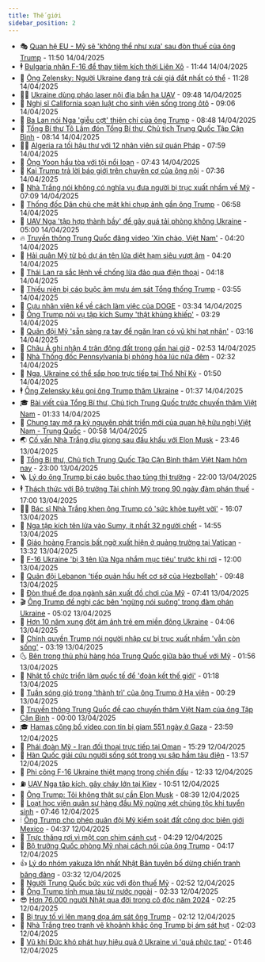 ```yaml
---
title: Thế giới
sidebar_position: 2
---
```


<!-- vnexpress-the-gioi:START -->
- 🎭 [Quan hệ EU - Mỹ sẽ &#39;không thể như xưa&#39; sau đòn thuế của ông Trump](https://vnexpress.net/quan-he-eu-my-se-khong-the-nhu-xua-sau-don-thue-cua-ong-trump-4873939.html) - 11:50 14/04/2025
- 🕴 [Bulgaria nhận F-16 để thay tiêm kích thời Liên Xô](https://vnexpress.net/bulgaria-nhan-f-16-de-thay-tiem-kich-thoi-lien-xo-4873793.html) - 11:44 14/04/2025
- 🤭 [Ông Zelensky: Người Ukraine đang trả cái giá đắt nhất có thể](https://vnexpress.net/ong-zelensky-nguoi-ukraine-dang-tra-cai-gia-dat-nhat-co-the-4873912.html) - 11:28 14/04/2025
- 🧑‍💻 [Ukraine dùng pháo laser nội địa bắn hạ UAV](https://vnexpress.net/ukraine-dung-phao-laser-noi-dia-ban-ha-uav-4873870.html) - 09:48 14/04/2025
- 🦏 [Nghị sĩ California soạn luật cho sinh viên sống trong ôtô](https://vnexpress.net/nghi-si-california-soan-luat-cho-sinh-vien-song-trong-oto-4873777.html) - 09:06 14/04/2025
- 🦒 [Ba Lan nói Nga &#39;giễu cợt&#39; thiện chí của ông Trump](https://vnexpress.net/ba-lan-noi-nga-gieu-cot-thien-chi-cua-ong-trump-4873819.html) - 08:48 14/04/2025
- 🌈 [Tổng Bí thư Tô Lâm đón Tổng Bí thư, Chủ tịch Trung Quốc Tập Cận Bình](https://vnexpress.net/tong-bi-thu-to-lam-don-tong-bi-thu-chu-tich-trung-quoc-tap-can-binh-4873679-tong-thuat.html) - 08:14 14/04/2025
- 🧑‍🏫 [Algeria ra tối hậu thư với 12 nhân viên sứ quán Pháp](https://vnexpress.net/algeria-ra-toi-hau-thu-voi-12-nhan-vien-su-quan-phap-4873783.html) - 07:59 14/04/2025
- 🐲 [Ông Yoon hầu tòa với tội nổi loạn](https://vnexpress.net/ong-yoon-hau-toa-voi-toi-noi-loan-4873781.html) - 07:43 14/04/2025
- 🦒 [Kai Trump trả lời báo giới trên chuyên cơ của ông nội](https://vnexpress.net/kai-trump-tra-loi-bao-gioi-tren-chuyen-co-cua-ong-noi-4873689.html) - 07:36 14/04/2025
- 🐻 [Nhà Trắng nói không có nghĩa vụ đưa người bị trục xuất nhầm về Mỹ](https://vnexpress.net/nha-trang-noi-khong-co-nghia-vu-dua-nguoi-bi-truc-xuat-nham-ve-my-4873646.html) - 07:09 14/04/2025
- 🚀 [Thống đốc Dân chủ che mặt khi chụp ảnh gần ông Trump](https://vnexpress.net/thong-doc-dan-chu-che-mat-khi-chup-anh-gan-ong-trump-4873703.html) - 06:58 14/04/2025
- 🥰 [UAV Nga &#39;tập hợp thành bầy&#39; để gây quá tải phòng không Ukraine](https://vnexpress.net/uav-nga-tap-hop-thanh-bay-de-gay-qua-tai-phong-khong-ukraine-4873706.html) - 05:00 14/04/2025
- 🔥 [Truyền thông Trung Quốc đăng video &#39;Xin chào, Việt Nam&#39;](https://vnexpress.net/truyen-thong-trung-quoc-dang-video-xin-chao-viet-nam-4873663.html) - 04:20 14/04/2025
- 🥳 [Hải quân Mỹ từ bỏ dự án tên lửa diệt hạm siêu vượt âm](https://vnexpress.net/hai-quan-my-tu-bo-du-an-ten-lua-diet-ham-sieu-vuot-am-4873556.html) - 04:20 14/04/2025
- 💼 [Thái Lan ra sắc lệnh về chống lừa đảo qua điện thoại](https://vnexpress.net/thai-lan-ra-sac-lenh-ve-chong-lua-dao-qua-dien-thoai-4873594.html) - 04:18 14/04/2025
- 🤡 [Thiếu niên bị cáo buộc âm mưu ám sát Tổng thống Trump](https://vnexpress.net/thieu-nien-bi-cao-buoc-am-muu-am-sat-tong-thong-trump-4873564.html) - 03:55 14/04/2025
- 🌁 [Cựu nhân viên kể về cách làm việc của DOGE](https://vnexpress.net/cuu-nhan-vien-ke-ve-cach-lam-viec-cua-doge-4871081.html) - 03:34 14/04/2025
- 🤩 [Ông Trump nói vụ tập kích Sumy &#39;thật khủng khiếp&#39;](https://vnexpress.net/ong-trump-noi-vu-tap-kich-sumy-that-khung-khiep-4873614.html) - 03:29 14/04/2025
- 🎉 [Quân đội Mỹ &#39;sẵn sàng ra tay để ngăn Iran có vũ khí hạt nhân&#39;](https://vnexpress.net/quan-doi-my-san-sang-ra-tay-de-ngan-iran-co-vu-khi-hat-nhan-4873543.html) - 03:16 14/04/2025
- 🎉 [Châu Á ghi nhận 4 trận động đất trong gần hai giờ](https://vnexpress.net/chau-a-ghi-nhan-4-tran-dong-dat-trong-gan-hai-gio-4873552.html) - 02:53 14/04/2025
- 🌁 [Nhà Thống đốc Pennsylvania bị phóng hỏa lúc nửa đêm](https://vnexpress.net/nha-thong-doc-pennsylvania-bi-phong-hoa-luc-nua-dem-4873545.html) - 02:32 14/04/2025
- 🌊 [Nga, Ukraine có thể sắp họp trực tiếp tại Thổ Nhĩ Kỳ](https://vnexpress.net/nga-ukraine-co-the-sap-hop-truc-tiep-tai-tho-nhi-ky-4873566.html) - 01:50 14/04/2025
- 🕴 [Ông Zelensky kêu gọi ông Trump thăm Ukraine](https://vnexpress.net/ong-zelensky-keu-goi-ong-trump-tham-ukraine-4873538.html) - 01:37 14/04/2025
- 🎓 [Bài viết của Tổng Bí thư, Chủ tịch Trung Quốc trước chuyến thăm Việt Nam](https://vnexpress.net/bai-viet-cua-tong-bi-thu-chu-tich-trung-quoc-truoc-chuyen-tham-viet-nam-4873529.html) - 01:33 14/04/2025
- 🦩 [Chung tay mở ra kỷ nguyên phát triển mới của quan hệ hữu nghị Việt Nam - Trung Quốc](https://vnexpress.net/chung-tay-mo-ra-ky-nguyen-phat-trien-moi-cua-quan-he-huu-nghi-viet-nam-trung-quoc-4873530.html) - 00:58 14/04/2025
- 🌏 [Cố vấn Nhà Trắng dịu giọng sau đấu khẩu với Elon Musk](https://vnexpress.net/co-van-nha-trang-diu-giong-sau-dau-khau-voi-elon-musk-4873524.html) - 23:46 13/04/2025
- 🌋 [Tổng Bí thư, Chủ tịch Trung Quốc Tập Cận Bình thăm Việt Nam hôm nay](https://vnexpress.net/tong-bi-thu-chu-tich-trung-quoc-tap-can-binh-tham-viet-nam-hom-nay-4873491.html) - 23:00 13/04/2025
- 🪜 [Lý do ông Trump bị cáo buộc thao túng thị trường](https://vnexpress.net/ly-do-ong-trump-bi-cao-buoc-thao-tung-thi-truong-4873019.html) - 22:00 13/04/2025
- 🕴 [Thách thức với Bộ trưởng Tài chính Mỹ trong 90 ngày đàm phán thuế](https://vnexpress.net/thach-thuc-voi-bo-truong-tai-chinh-my-trong-90-ngay-dam-phan-thue-4872555.html) - 17:00 13/04/2025
- 🧑‍🏫 [Bác sĩ Nhà Trắng khen ông Trump có &#39;sức khỏe tuyệt vời&#39;](https://vnexpress.net/bac-si-nha-trang-khen-ong-trump-co-suc-khoe-tuyet-voi-4873499.html) - 16:07 13/04/2025
- 🌮 [Nga tập kích tên lửa vào Sumy, ít nhất 32 người chết](https://vnexpress.net/nga-tap-kich-ten-lua-vao-sumy-it-nhat-32-nguoi-chet-4873484.html) - 14:55 13/04/2025
- 🚦 [Giáo hoàng Francis bất ngờ xuất hiện ở quảng trường tại Vatican](https://vnexpress.net/giao-hoang-francis-bat-ngo-xuat-hien-o-quang-truong-tai-vatican-4873471.html) - 13:32 13/04/2025
- 💫 [F-16 Ukraine &#39;bị 3 tên lửa Nga nhắm mục tiêu&#39; trước khi rơi](https://vnexpress.net/f-16-ukraine-bi-3-ten-lua-nga-nham-muc-tieu-truoc-khi-roi-4873459.html) - 12:00 13/04/2025
- 🤡 [Quân đội Lebanon &#39;tiếp quản hầu hết cơ sở của Hezbollah&#39;](https://vnexpress.net/quan-doi-lebanon-tiep-quan-hau-het-co-so-cua-hezbollah-4873415.html) - 09:48 13/04/2025
- 🦣 [Đòn thuế đe dọa ngành sản xuất đồ chơi của Mỹ](https://vnexpress.net/don-thue-de-doa-nganh-san-xuat-do-choi-cua-my-4873403.html) - 07:41 13/04/2025
- 🎬 [Ông Trump đề nghị các bên &#39;ngừng nói suông&#39; trong đàm phán Ukraine](https://vnexpress.net/ong-trump-de-nghi-cac-ben-ngung-noi-suong-trong-dam-phan-ukraine-4873356.html) - 05:02 13/04/2025
- 🎉 [Hơn 10 năm xung đột ám ảnh trẻ em miền đông Ukraine](https://vnexpress.net/hon-10-nam-xung-dot-am-anh-tre-em-mien-dong-ukraine-4872849.html) - 04:06 13/04/2025
- 🎡 [Chính quyền Trump nói người nhập cư bị trục xuất nhầm &#39;vẫn còn sống&#39;](https://vnexpress.net/chinh-quyen-trump-noi-nguoi-nhap-cu-bi-truc-xuat-nham-van-con-song-4873321.html) - 03:19 13/04/2025
- 🌜 [Bên trong thủ phủ hàng hóa Trung Quốc giữa bão thuế với Mỹ](https://vnexpress.net/ben-trong-thu-phu-hang-hoa-trung-quoc-giua-bao-thue-voi-my-4873053.html) - 01:56 13/04/2025
- 🎡 [Nhật tổ chức triển lãm quốc tế để &#39;đoàn kết thế giới&#39;](https://vnexpress.net/nhat-to-chuc-trien-lam-quoc-te-de-doan-ket-the-gioi-4873300.html) - 01:18 13/04/2025
- 🤗 [Tuần sóng gió trong &#39;thành trì&#39; của ông Trump ở Hạ viện](https://vnexpress.net/tuan-song-gio-trong-thanh-tri-cua-ong-trump-o-ha-vien-4872876.html) - 00:29 13/04/2025
- 🦩 [Truyền thông Trung Quốc đề cao chuyến thăm Việt Nam của ông Tập Cận Bình](https://vnexpress.net/truyen-thong-trung-quoc-de-cao-chuyen-tham-viet-nam-cua-ong-tap-can-binh-4873055.html) - 00:00 13/04/2025
- 🎓 [Hamas công bố video con tin bị giam 551 ngày ở Gaza](https://vnexpress.net/hamas-cong-bo-video-con-tin-bi-giam-551-ngay-o-gaza-4873294.html) - 23:59 12/04/2025
- 🌁 [Phái đoàn Mỹ - Iran đối thoại trực tiếp tại Oman](https://vnexpress.net/phai-doan-my-iran-doi-thoai-truc-tiep-tai-oman-4873244.html) - 15:29 12/04/2025
- 🤩 [Hàn Quốc giải cứu người sống sót trong vụ sập hầm tàu điện](https://vnexpress.net/han-quoc-giai-cuu-nguoi-song-sot-trong-vu-sap-ham-tau-dien-4873222.html) - 13:57 12/04/2025
- 👹 [Phi công F-16 Ukraine thiệt mạng trong chiến đấu](https://vnexpress.net/phi-cong-f-16-ukraine-thiet-mang-trong-chien-dau-4873237.html) - 12:33 12/04/2025
- ⛽️ [UAV Nga tập kích, gây cháy lớn tại Kiev](https://vnexpress.net/uav-nga-tap-kich-gay-chay-lon-tai-kiev-4873194.html) - 10:51 12/04/2025
- 🚀 [Ông Trump: Tôi không thật sự cần Elon Musk](https://vnexpress.net/ong-trump-toi-khong-that-su-can-elon-musk-4873153.html) - 08:39 12/04/2025
- 🎡 [Loạt học viện quân sự hàng đầu Mỹ ngừng xét chủng tộc khi tuyển sinh](https://vnexpress.net/loat-hoc-vien-quan-su-hang-dau-my-ngung-xet-chung-toc-khi-tuyen-sinh-4873077.html) - 07:46 12/04/2025
- 🕯 [Ông Trump cho phép quân đội Mỹ kiểm soát đất công dọc biên giới Mexico](https://vnexpress.net/ong-trump-cho-phep-quan-doi-my-kiem-soat-dat-cong-doc-bien-gioi-mexico-4873081.html) - 04:37 12/04/2025
- 🐻 [Trực thăng rơi vì một con chim cánh cụt](https://vnexpress.net/truc-thang-roi-vi-mot-con-chim-canh-cut-4873063.html) - 04:29 12/04/2025
- 🚦 [Bộ trưởng Quốc phòng Mỹ nhại cách nói của ông Trump](https://vnexpress.net/bo-truong-quoc-phong-my-nhai-cach-noi-cua-ong-trump-4873052.html) - 04:17 12/04/2025
- 👍 [Lý do nhóm yakuza lớn nhất Nhật Bản tuyên bố dừng chiến tranh băng đảng](https://vnexpress.net/ly-do-nhom-yakuza-lon-nhat-nhat-ban-tuyen-bo-dung-chien-tranh-bang-dang-4872330.html) - 03:32 12/04/2025
- 🚀 [Người Trung Quốc bức xúc với đòn thuế Mỹ](https://vnexpress.net/nguoi-trung-quoc-buc-xuc-voi-don-thue-my-4873024.html) - 02:52 12/04/2025
- 🌮 [Ông Trump tính mua tàu từ nước ngoài](https://vnexpress.net/ong-trump-tinh-mua-tau-tu-nuoc-ngoai-4873033.html) - 02:33 12/04/2025
- 😎 [Hơn 76.000 người Nhật qua đời trong cô độc năm 2024](https://vnexpress.net/hon-76-000-nguoi-nhat-qua-doi-trong-co-doc-nam-2024-4873036.html) - 02:25 12/04/2025
- 🐲 [Bị truy tố vì lên mạng dọa ám sát ông Trump](https://vnexpress.net/bi-truy-to-vi-len-mang-doa-am-sat-ong-trump-4873003.html) - 02:12 12/04/2025
- 💫 [Nhà Trắng treo tranh vẽ khoảnh khắc ông Trump bị ám sát hụt](https://vnexpress.net/nha-trang-treo-tranh-ve-khoanh-khac-ong-trump-bi-am-sat-hut-4873016.html) - 02:03 12/04/2025
- 👀 [Vũ khí Đức khó phát huy hiệu quả ở Ukraine vì &#39;quá phức tạp&#39;](https://vnexpress.net/vu-khi-duc-kho-phat-huy-hieu-qua-o-ukraine-vi-qua-phuc-tap-4873026.html) - 01:46 12/04/2025<!-- vnexpress-the-gioi:END -->